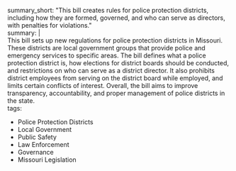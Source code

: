 summary_short: "This bill creates rules for police protection districts, including how they are formed, governed, and who can serve as directors, with penalties for violations."  
summary: |  
  This bill sets up new regulations for police protection districts in Missouri. These districts are local government groups that provide police and emergency services to specific areas. The bill defines what a police protection district is, how elections for district boards should be conducted, and restrictions on who can serve as a district director. It also prohibits district employees from serving on the district board while employed, and limits certain conflicts of interest. Overall, the bill aims to improve transparency, accountability, and proper management of police districts in the state.  
tags:  
  - Police Protection Districts  
  - Local Government  
  - Public Safety  
  - Law Enforcement  
  - Governance  
  - Missouri Legislation
